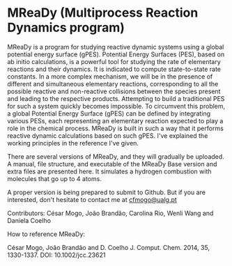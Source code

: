 # MReaDy (Multiprocess Reaction Dynamics program) 

MReaDy is a program for studying reactive dynamic systems using a global potential energy surface (gPES). 
Potential Energy Surfaces (PES), based on ab initio calculations,
is a powerful tool for studying the rate of elementary reactions and their dynamics. It is indicated to compute state-to-state rate constants.
In a more complex mechanism, we will be in the presence of different and simultaneous elementary reactions,
corresponding to all the possible reactive and non-reactive collisions between the species present and leading to the respective products.
Attempting to build a traditional PES for such a system quickly becomes impossible.
To circumvent this problem, a global Potential Energy Surface (gPES) can be defined by integrating various PESs,
each representing an elementary reaction expected to play a role in the chemical process. 
MReaDy is built in such a way that it performs reactive dynamic calculations based on such gPES.
I've explained the working principles in the reference I've given.


There are several versions of MReaDy, and they will gradually be uploaded.
A manual, file structure, and executable of the MReaDy Base version and extra files are presented here. 
It simulates a hydrogen combustion with molecules that go up to 4 atoms. 

A proper version is being prepared to submit to Github.
But if you are interested, don't hesitate to contact me at cfmogo@ualg.pt

Contributors: César Mogo, João Brandão, Carolina Rio, Wenli Wang and Daniela Coelho  


How to reference MReaDy:

César Mogo, João Brandão and D. Coelho
J. Comput. Chem. 2014, 35, 1330-1337.
DOI: 10.1002/jcc.23621
